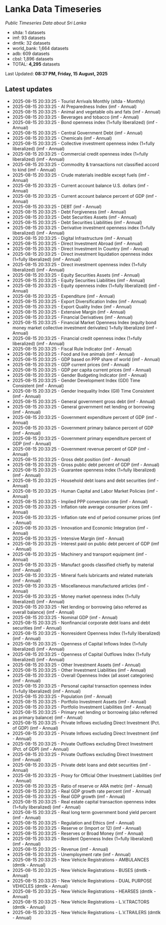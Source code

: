 # Lanka Data Timeseries
*Public Timeseries Data about Sri Lanka*

* sltda: 1 datasets
* imf: 93 datasets
* dmtlk: 32 datasets
* world_bank: 1,664 datasets
* adb: 609 datasets
* cbsl: 1,896 datasets
* TOTAL: **4,295** datasets

Last Updated: **08:37 PM, Friday, 15 August, 2025**

## Latest updates

* 2025-08-15 20:33:25 - Tourist Arrivals Monthly (sltda - Monthly)
* 2025-08-15 20:33:25 - AI Preparedness Index (imf - Annual)
* 2025-08-15 20:33:25 - Animal and vegetable oils and fats (imf - Annual)
* 2025-08-15 20:33:25 - Beverages and tobacco (imf - Annual)
* 2025-08-15 20:33:25 - Bond openness index (1=fully liberalized) (imf - Annual)
* 2025-08-15 20:33:25 - Central Government Debt (imf - Annual)
* 2025-08-15 20:33:25 - Chemicals (imf - Annual)
* 2025-08-15 20:33:25 - Collective investment openness index (1=fully liberalized) (imf - Annual)
* 2025-08-15 20:33:25 - Commercial credit openness index (1=fully liberalized) (imf - Annual)
* 2025-08-15 20:33:25 - Commodity & transactions not classified accord to kind (imf - Annual)
* 2025-08-15 20:33:25 - Crude materials inedible except fuels (imf - Annual)
* 2025-08-15 20:33:25 - Current account balance U.S. dollars (imf - Annual)
* 2025-08-15 20:33:25 - Current account balance percent of GDP (imf - Annual)
* 2025-08-15 20:33:25 - DEBT (imf - Annual)
* 2025-08-15 20:33:25 - Debt Forgiveness (imf - Annual)
* 2025-08-15 20:33:25 - Debt Securities Assets (imf - Annual)
* 2025-08-15 20:33:25 - Debt Securities Liabilities (imf - Annual)
* 2025-08-15 20:33:25 - Derivative investment openness index (1=fully liberalized) (imf - Annual)
* 2025-08-15 20:33:25 - Digital Infrastructure (imf - Annual)
* 2025-08-15 20:33:25 - Direct Investment Abroad (imf - Annual)
* 2025-08-15 20:33:25 - Direct Investment In Country (imf - Annual)
* 2025-08-15 20:33:25 - Direct investment liquidation openness index (1=fully liberalized) (imf - Annual)
* 2025-08-15 20:33:25 - Direct investment openness index (1=fully liberalized) (imf - Annual)
* 2025-08-15 20:33:25 - Equity Securities Assets (imf - Annual)
* 2025-08-15 20:33:25 - Equity Securities Liabilities (imf - Annual)
* 2025-08-15 20:33:25 - Equity openness index (1=fully liberalized) (imf - Annual)
* 2025-08-15 20:33:25 - Expenditure (imf - Annual)
* 2025-08-15 20:33:25 - Export Diversification Index (imf - Annual)
* 2025-08-15 20:33:25 - Export Quality Index (imf - Annual)
* 2025-08-15 20:33:25 - Extensive Margin (imf - Annual)
* 2025-08-15 20:33:25 - Financial Derivatives (imf - Annual)
* 2025-08-15 20:33:25 - Financial Market Openness Index (equity bond money market collective investment derivates) 1=fully liberalized (imf - Annual)
* 2025-08-15 20:33:25 - Financial credit openness index (1=fully liberalized) (imf - Annual)
* 2025-08-15 20:33:25 - Fiscal Rule Indicator (imf - Annual)
* 2025-08-15 20:33:25 - Food and live animals (imf - Annual)
* 2025-08-15 20:33:25 - GDP based on PPP share of world (imf - Annual)
* 2025-08-15 20:33:25 - GDP current prices (imf - Annual)
* 2025-08-15 20:33:25 - GDP per capita current prices (imf - Annual)
* 2025-08-15 20:33:25 - Gender Budgeting Indicator (imf - Annual)
* 2025-08-15 20:33:25 - Gender Development Index (GDI) Time Consistent (imf - Annual)
* 2025-08-15 20:33:25 - Gender Inequality Index (GII) Time Consistent (imf - Annual)
* 2025-08-15 20:33:25 - General government gross debt (imf - Annual)
* 2025-08-15 20:33:25 - General government net lending or borrowing (imf - Annual)
* 2025-08-15 20:33:25 - Government expenditure percent of GDP (imf - Annual)
* 2025-08-15 20:33:25 - Government primary balance percent of GDP (imf - Annual)
* 2025-08-15 20:33:25 - Government primary expenditure percent of GDP (imf - Annual)
* 2025-08-15 20:33:25 - Government revenue percent of GDP (imf - Annual)
* 2025-08-15 20:33:25 - Gross debt position (imf - Annual)
* 2025-08-15 20:33:25 - Gross public debt percent of GDP (imf - Annual)
* 2025-08-15 20:33:25 - Guarantee openness index (1=fully liberalized) (imf - Annual)
* 2025-08-15 20:33:25 - Household debt loans and debt securities (imf - Annual)
* 2025-08-15 20:33:25 - Human Capital and Labor Market Policies (imf - Annual)
* 2025-08-15 20:33:25 - Implied PPP conversion rate (imf - Annual)
* 2025-08-15 20:33:25 - Inflation rate average consumer prices (imf - Annual)
* 2025-08-15 20:33:25 - Inflation rate end of period consumer prices (imf - Annual)
* 2025-08-15 20:33:25 - Innovation and Economic Integration (imf - Annual)
* 2025-08-15 20:33:25 - Intensive Margin (imf - Annual)
* 2025-08-15 20:33:25 - Interest paid on public debt percent of GDP (imf - Annual)
* 2025-08-15 20:33:25 - Machinery and transport equipment (imf - Annual)
* 2025-08-15 20:33:25 - Manufact goods classified chiefly by material (imf - Annual)
* 2025-08-15 20:33:25 - Mineral fuels lubricants and related materials (imf - Annual)
* 2025-08-15 20:33:25 - Miscellaneous manufactured articles (imf - Annual)
* 2025-08-15 20:33:25 - Money market openness index (1=fully liberalized) (imf - Annual)
* 2025-08-15 20:33:25 - Net lending or borrowing (also referred as overall balance) (imf - Annual)
* 2025-08-15 20:33:25 - Nominal GDP (imf - Annual)
* 2025-08-15 20:33:25 - Nonfinancial corporate debt loans and debt securities (imf - Annual)
* 2025-08-15 20:33:25 - Nonresident Openness Index (1=fully liberalized) (imf - Annual)
* 2025-08-15 20:33:25 - Openness of Capital Inflows Index (1=fully liberalized) (imf - Annual)
* 2025-08-15 20:33:25 - Openness of Capital Outflows Index (1=fully liberalized) (imf - Annual)
* 2025-08-15 20:33:25 - Other Investment Assets (imf - Annual)
* 2025-08-15 20:33:25 - Other Investment Liabilities (imf - Annual)
* 2025-08-15 20:33:25 - Overall Openness Index (all asset categories) (imf - Annual)
* 2025-08-15 20:33:25 - Personal capital transaction openness index (1=fully liberalized) (imf - Annual)
* 2025-08-15 20:33:25 - Population (imf - Annual)
* 2025-08-15 20:33:25 - Portfolio Investment Assets (imf - Annual)
* 2025-08-15 20:33:25 - Portfolio Investment Liabilities (imf - Annual)
* 2025-08-15 20:33:25 - Primary net lending or borrowing (also referred as primary balance) (imf - Annual)
* 2025-08-15 20:33:25 - Private Inflows excluding Direct Investment (Pct. of GDP) (imf - Annual)
* 2025-08-15 20:33:25 - Private Inflows excluding Direct Investment (imf - Annual)
* 2025-08-15 20:33:25 - Private Outflows excluding Direct Investment (Pct. of GDP) (imf - Annual)
* 2025-08-15 20:33:25 - Private Outflows excluding Direct Investment (imf - Annual)
* 2025-08-15 20:33:25 - Private debt loans and debt securities (imf - Annual)
* 2025-08-15 20:33:25 - Proxy for Official Other Investment Liabilities (imf - Annual)
* 2025-08-15 20:33:25 - Ratio of reserve or ARA metric (imf - Annual)
* 2025-08-15 20:33:25 - Real GDP growth rate percent (imf - Annual)
* 2025-08-15 20:33:25 - Real GDP growth (imf - Annual)
* 2025-08-15 20:33:25 - Real estate capital transaction openness index (1=fully liberalized) (imf - Annual)
* 2025-08-15 20:33:25 - Real long term government bond yield percent (imf - Annual)
* 2025-08-15 20:33:25 - Regulation and Ethics (imf - Annual)
* 2025-08-15 20:33:25 - Reserve or (Import or 12) (imf - Annual)
* 2025-08-15 20:33:25 - Reserves or Broad Money (imf - Annual)
* 2025-08-15 20:33:25 - Resident Openness Index (1=fully liberalized) (imf - Annual)
* 2025-08-15 20:33:25 - Revenue (imf - Annual)
* 2025-08-15 20:33:25 - Unemployment rate (imf - Annual)
* 2025-08-15 20:33:25 - New Vehicle Registrations - AMBULANCES (dmtlk - Annual)
* 2025-08-15 20:33:25 - New Vehicle Registrations - BUSES (dmtlk - Annual)
* 2025-08-15 20:33:25 - New Vehicle Registrations - DUAL PURPOSE VEHICLES (dmtlk - Annual)
* 2025-08-15 20:33:25 - New Vehicle Registrations - HEARSES (dmtlk - Annual)
* 2025-08-15 20:33:25 - New Vehicle Registrations - L.V.TRACTORS (dmtlk - Annual)
* 2025-08-15 20:33:25 - New Vehicle Registrations - L.V.TRAILERS (dmtlk - Annual)